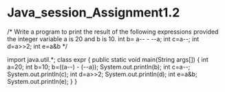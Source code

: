 # Java_session_Assignment1.2
/*
Write a program to print the result of the following expressions provided the integer variable a is
20 and b is 10.
int b= a-- - --a;
int c=a--;
int d=a>>2;
int e=a&b
*/

import java.util.*;
class expr
{
  public static void main(String args[])
  {
    int a=20;
    int b=10;
    b=((a--) - (--a));
    System.out.println(b);
    int c=a--;
    System.out.println(c);
    int d=a>>2;
    System.out.println(d);
    int e=a&b;
    System.out.println(e);
  }
}
